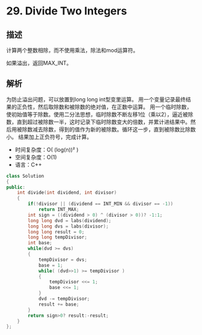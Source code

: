 # 29. Divide Two Integers

## 描述
计算两个整数相除，而不使用乘法，除法和mod运算符。

如果溢出，返回MAX_INT。

## 解析
为防止溢出问题，可以放置到long long int型变里运算。
用一个变量记录最终结果的正负性，然后取除数和被除数的绝对值，在正数中运算。
用一个临时除数，使初始值等于除数。使用二分法思想，临时除数不断左移1位（乘以2），逼近被除数，直到超过被除数一半，这时记录下临时除数变大的倍数，并累计进结果中。然后用被除数减去除数，得到的值作为新的被除数。循环这一步，直到被除数比除数小。
结果加上正负符号，完成计算。

- 时间复杂度：O( (log(n))² )  
- 空间复杂度：O(1)
- 语言：C++

```C++
class Solution 
{
public:
    int divide(int dividend, int divisor) 
    {
        if(!divisor || (dividend == INT_MIN && divisor == -1))
            return INT_MAX;
        int sign = ((dividend > 0) ^ (divisor > 0))? -1:1;
        long long dvd = labs(dividend);
        long long dvs = labs(divisor);
        long long result = 0;
        long long tempDivisor;
        int base;
        while(dvd >= dvs)
        {
            tempDivisor = dvs;
            base = 1;
            while( (dvd>>1) >= tempDivisor )
            {
                tempDivisor <<= 1;
                base <<= 1;
            }
            dvd -= tempDivisor;
            result += base;
        }
        return sign>0? result:-result;
    }
};
```

